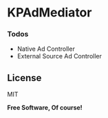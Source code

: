 # KPAdMediator

### Todos

 - Native Ad Controller
 - External Source Ad Controller

License
----

MIT


**Free Software, Of course!**

